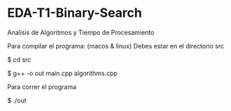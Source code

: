# EDA-T1-Binary-Search

Analisis de Algoritmos y Tiempo de Procesamiento

Para compilar el programa: (macos & linux)
Debes estar en el directorio src

$ cd src

$ g++ -o out main.cpp algorithms.cpp

Para correr el programa

$ ./out
